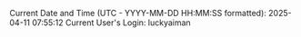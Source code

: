 Current Date and Time (UTC - YYYY-MM-DD HH:MM:SS formatted): 2025-04-11 07:55:12
Current User's Login: luckyaiman
